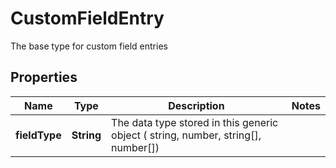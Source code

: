 

# CustomFieldEntry

The base type for custom field entries

## Properties

Name | Type | Description | Notes
------------ | ------------- | ------------- | -------------
**fieldType** | **String** | The data type stored in this generic object ( string, number, string[], number[]) | 



